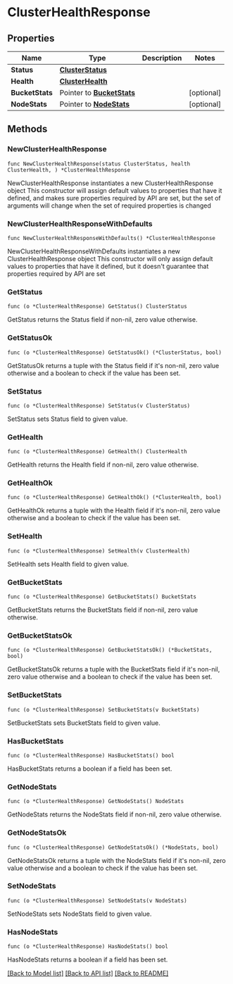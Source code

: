 # ClusterHealthResponse

## Properties

Name | Type | Description | Notes
------------ | ------------- | ------------- | -------------
**Status** | [**ClusterStatus**](ClusterStatus.md) |  | 
**Health** | [**ClusterHealth**](ClusterHealth.md) |  | 
**BucketStats** | Pointer to [**BucketStats**](BucketStats.md) |  | [optional] 
**NodeStats** | Pointer to [**NodeStats**](NodeStats.md) |  | [optional] 

## Methods

### NewClusterHealthResponse

`func NewClusterHealthResponse(status ClusterStatus, health ClusterHealth, ) *ClusterHealthResponse`

NewClusterHealthResponse instantiates a new ClusterHealthResponse object
This constructor will assign default values to properties that have it defined,
and makes sure properties required by API are set, but the set of arguments
will change when the set of required properties is changed

### NewClusterHealthResponseWithDefaults

`func NewClusterHealthResponseWithDefaults() *ClusterHealthResponse`

NewClusterHealthResponseWithDefaults instantiates a new ClusterHealthResponse object
This constructor will only assign default values to properties that have it defined,
but it doesn't guarantee that properties required by API are set

### GetStatus

`func (o *ClusterHealthResponse) GetStatus() ClusterStatus`

GetStatus returns the Status field if non-nil, zero value otherwise.

### GetStatusOk

`func (o *ClusterHealthResponse) GetStatusOk() (*ClusterStatus, bool)`

GetStatusOk returns a tuple with the Status field if it's non-nil, zero value otherwise
and a boolean to check if the value has been set.

### SetStatus

`func (o *ClusterHealthResponse) SetStatus(v ClusterStatus)`

SetStatus sets Status field to given value.


### GetHealth

`func (o *ClusterHealthResponse) GetHealth() ClusterHealth`

GetHealth returns the Health field if non-nil, zero value otherwise.

### GetHealthOk

`func (o *ClusterHealthResponse) GetHealthOk() (*ClusterHealth, bool)`

GetHealthOk returns a tuple with the Health field if it's non-nil, zero value otherwise
and a boolean to check if the value has been set.

### SetHealth

`func (o *ClusterHealthResponse) SetHealth(v ClusterHealth)`

SetHealth sets Health field to given value.


### GetBucketStats

`func (o *ClusterHealthResponse) GetBucketStats() BucketStats`

GetBucketStats returns the BucketStats field if non-nil, zero value otherwise.

### GetBucketStatsOk

`func (o *ClusterHealthResponse) GetBucketStatsOk() (*BucketStats, bool)`

GetBucketStatsOk returns a tuple with the BucketStats field if it's non-nil, zero value otherwise
and a boolean to check if the value has been set.

### SetBucketStats

`func (o *ClusterHealthResponse) SetBucketStats(v BucketStats)`

SetBucketStats sets BucketStats field to given value.

### HasBucketStats

`func (o *ClusterHealthResponse) HasBucketStats() bool`

HasBucketStats returns a boolean if a field has been set.

### GetNodeStats

`func (o *ClusterHealthResponse) GetNodeStats() NodeStats`

GetNodeStats returns the NodeStats field if non-nil, zero value otherwise.

### GetNodeStatsOk

`func (o *ClusterHealthResponse) GetNodeStatsOk() (*NodeStats, bool)`

GetNodeStatsOk returns a tuple with the NodeStats field if it's non-nil, zero value otherwise
and a boolean to check if the value has been set.

### SetNodeStats

`func (o *ClusterHealthResponse) SetNodeStats(v NodeStats)`

SetNodeStats sets NodeStats field to given value.

### HasNodeStats

`func (o *ClusterHealthResponse) HasNodeStats() bool`

HasNodeStats returns a boolean if a field has been set.


[[Back to Model list]](../README.md#documentation-for-models) [[Back to API list]](../README.md#documentation-for-api-endpoints) [[Back to README]](../README.md)


